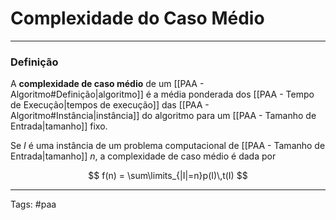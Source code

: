 
# Complexidade do Caso Médio

---

### Definição


A **complexidade de caso médio** de um [[PAA - Algoritmo#Definição|algoritmo]] é a média ponderada dos [[PAA - Tempo de Execução|tempos de execução]]  das [[PAA - Algoritmo#Instância|instância]] do algoritmo para um [[PAA - Tamanho de Entrada|tamanho]] fixo.

Se $I$ é uma instância de um problema computacional de [[PAA - Tamanho de Entrada|tamanho]] $n$, a complexidade de caso médio é dada por

$$
f(n) = \sum\limits_{|I|=n}p(I)\,t(I)
$$




---

Tags: #paa

